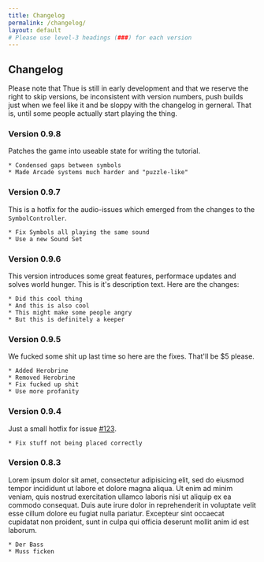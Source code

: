 ```yaml
---
title: Changelog
permalink: /changelog/
layout: default
# Please use level-3 headings (###) for each version
---
```


## Changelog

Please note that Thue is still in early development and that we reserve the right to skip versions, be inconsistent with version numbers, push builds just when we feel like it and be sloppy with the changelog in gerneral. That is, until some people actually start playing the thing.


### Version 0.9.8

Patches the game into useable state for writing the tutorial.

```
* Condensed gaps between symbols
* Made Arcade systems much harder and "puzzle-like"
```


### Version 0.9.7

This is a hotfix for the audio-issues which emerged from the changes to the `SymbolController`.

```
* Fix Symbols all playing the same sound
* Use a new Sound Set
```


### Version 0.9.6

This version introduces some great features, performace updates and solves world hunger. This is it's description text. Here are the changes:

```
* Did this cool thing
* And this is also cool
* This might make some people angry
* But this is definitely a keeper
```


### Version 0.9.5

We fucked some shit up last time so here are the fixes. That'll be $5 please.

```
* Added Herobrine
* Removed Herobrine
* Fix fucked up shit
* Use more profanity
```


### Version 0.9.4

Just a small hotfix for issue [#123](https://gitlab.uni-koblenz.de/mbrack/thue/issues/123).

```
* Fix stuff not being placed correctly
```

### Version 0.8.3

Lorem ipsum dolor sit amet, consectetur adipisicing elit, sed do eiusmod tempor incididunt ut labore et dolore magna aliqua. Ut enim ad minim veniam, quis nostrud exercitation ullamco laboris nisi ut aliquip ex ea commodo consequat. Duis aute irure dolor in reprehenderit in voluptate velit esse cillum dolore eu fugiat nulla pariatur. Excepteur sint occaecat cupidatat non proident, sunt in culpa qui officia deserunt mollit anim id est laborum.

```
* Der Bass
* Muss ficken
```
